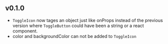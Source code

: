 ## v0.1.0
- `ToggleIcon` now tages an object just like onProps instead of the previous version where `ToggleButton` could have been a string or a react component.
- color and backgroundColor can not be added to `ToggleIcon`
